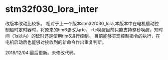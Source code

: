 # stm32f030_lora_inter

改版本改动比较多。
相对于上一个版本stm32f030_lora,本版本中在电机启动控制超时定时器时，将原来的tim6更改为rtc，
rtc唤醒目前只能支持整秒唤醒，短时间（1s以内）的延时还是使用tim6进行控制。
目前能够实现控制指令的执行，在电机启动后也能够对接收到的新命令作出重复判断。

2018/12/04:最后更新。未修改代码。

